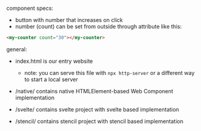 component specs:

- button with number that increases on click
- number (count) can be set from outside through attribute like this:

```html
<my-counter count="30"></my-counter>
```

general:

- index.html is our entry website

  - note: you can serve this file with `npx http-server` or a different way to start a local server

- /native/ contains native HTMLElement-based Web Component implementation

- /svelte/ contains svelte project with svelte based implementation

- /stencil/ contains stencil project with stencil based implementation
